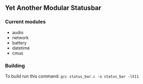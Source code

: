 ## Yet Another Modular Statusbar
### Current modules
- audio
- network
- battery
- datetime
- cmus

### Building
To build run this command:
`gcc status_bar.c -o status_bar -lX11`
